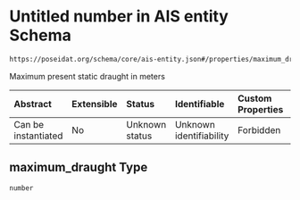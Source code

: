# Untitled number in AIS entity Schema

```txt
https://poseidat.org/schema/core/ais-entity.json#/properties/maximum_draught
```

Maximum present static draught in meters

| Abstract            | Extensible | Status         | Identifiable            | Custom Properties | Additional Properties | Access Restrictions | Defined In                                                              |
| :------------------ | :--------- | :------------- | :---------------------- | :---------------- | :-------------------- | :------------------ | :---------------------------------------------------------------------- |
| Can be instantiated | No         | Unknown status | Unknown identifiability | Forbidden         | Allowed               | none                | [ais-entity.json*](schemas/core/ais-entity.json "open original schema") |

## maximum_draught Type

`number`
